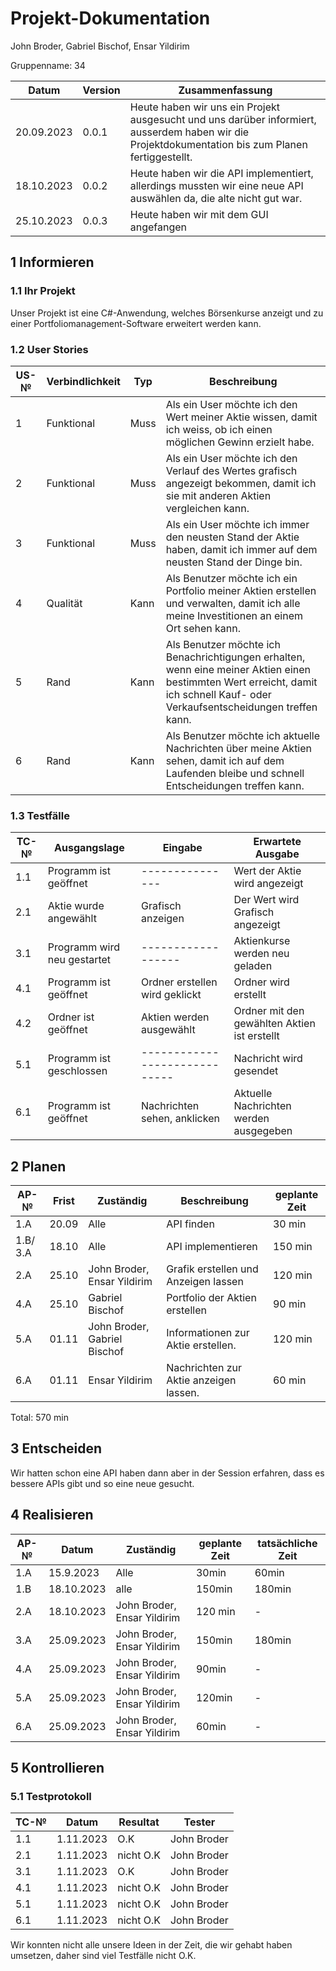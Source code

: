 # Projekt-Dokumentation

John Broder, Gabriel Bischof, Ensar Yildirim

Gruppenname: 34

| Datum | Version | Zusammenfassung                                              |
| ----- | ------- | ------------------------------------------------------------ |
|20.09.2023| 0.0.1   | Heute haben wir uns ein Projekt ausgesucht und uns darüber informiert, ausserdem haben wir die Projektdokumentation bis zum Planen fertiggestellt.|
|18.10.2023| 0.0.2|  Heute haben wir die API implementiert, allerdings mussten wir eine neue API auswählen da, die alte nicht gut war.|
|25.10.2023|0.0.3|Heute haben wir mit dem GUI angefangen|

## 1 Informieren

### 1.1 Ihr Projekt

Unser Projekt ist eine C#-Anwendung, welches Börsenkurse anzeigt und zu einer Portfoliomanagement-Software erweitert werden kann.

### 1.2 User Stories

| US-№ | Verbindlichkeit | Typ  | Beschreibung                       |
| ---- | --------------- | ---- | ---------------------------------- |
| 1    |  Funktional     | Muss | Als ein User möchte ich den Wert meiner Aktie wissen, damit ich weiss, ob ich einen möglichen Gewinn erzielt habe.|
| 2    |  Funktional     | Muss | Als ein User möchte ich den Verlauf des Wertes grafisch angezeigt bekommen, damit ich sie mit anderen Aktien vergleichen kann. |   
| 3    |  Funktional     | Muss | Als ein User möchte ich immer den neusten Stand der Aktie haben, damit ich immer auf dem neusten Stand der Dinge bin.|
| 4    |  Qualität       | Kann | Als Benutzer möchte ich ein Portfolio meiner Aktien erstellen und verwalten, damit ich alle meine Investitionen an einem Ort sehen kann.  |
| 5    |  Rand           | Kann | Als Benutzer möchte ich Benachrichtigungen erhalten, wenn eine meiner Aktien einen bestimmten Wert erreicht, damit ich schnell Kauf- oder Verkaufsentscheidungen treffen kann.|
| 6    |  Rand           | Kann | Als Benutzer möchte ich aktuelle Nachrichten über meine Aktien sehen, damit ich auf dem Laufenden bleibe und schnell Entscheidungen treffen kann.|


### 1.3 Testfälle

| TC-№ | Ausgangslage | Eingabe | Erwartete Ausgabe |
| ---- | ------------ | ------- | ----------------- |
| 1.1  | Programm ist geöffnet |  ---------------               | Wert der Aktie wird angezeigt               |
| 2.1  | Aktie wurde angewählt    | Grafisch anzeigen              | Der Wert wird Grafisch angezeigt            |
| 3.1  |Programm wird neu gestartet |------------------              | Aktienkurse werden neu geladen              |
| 4.1  |Programm ist geöffnet      | Ordner erstellen wird geklickt | Ordner wird erstellt                        |
| 4.2  |Ordner ist geöffnet       | Aktien werden ausgewählt       | Ordner mit den gewählten Aktien ist erstellt|
| 5.1  |Programm ist geschlossen   | -----------------------------  | Nachricht wird gesendet                     |
| 6.1  |Programm ist geöffnet     | Nachrichten sehen, anklicken    | Aktuelle Nachrichten werden ausgegeben      |

## 2 Planen

| AP-№ | Frist | Zuständig | Beschreibung | geplante Zeit |
| ---- | ----- | --------- | ------------ | ------------- |
| 1.A      | 20.09 | Alle                              | API finden                              | 30 min  |
| 1.B/ 3.A | 18.10 | Alle                              | API implementieren                      | 150 min |
| 2.A      | 25.10 | John Broder, Ensar Yildirim       | Grafik erstellen und Anzeigen lassen    | 120 min |
| 4.A      | 25.10 | Gabriel Bischof                   | Portfolio der Aktien erstellen          | 90 min  |
| 5.A      | 01.11 | John Broder, Gabriel Bischof      | Informationen zur Aktie erstellen.      | 120 min |
| 6.A      | 01.11 | Ensar Yildirim                    | Nachrichten zur Aktie anzeigen lassen.  | 60 min  |
Total: 570 min

## 3 Entscheiden

Wir hatten schon eine API haben dann aber in der Session erfahren, dass es bessere APIs gibt und so eine neue gesucht.

## 4 Realisieren

| AP-№ | Datum | Zuständig | geplante Zeit | tatsächliche Zeit |
| ---- | ----- | --------- | ------------- | ----------------- |
| 1.A  |15.9.2023|Alle|30min|60min|
| 1.B  |18.10.2023|alle|150min|180min|
|2.A  |18.10.2023|John Broder, Ensar Yildirim|120 min|-|
|3.A|25.09.2023|John Broder, Ensar Yildirim|150min|180min|
|4.A|25.09.2023|John Broder, Ensar Yildirim|90min|-|
|5.A|25.09.2023|John Broder, Ensar Yildirim|120min|-|
|6.A|25.09.2023|John Broder, Ensar Yildirim|60min|-|


## 5 Kontrollieren

### 5.1 Testprotokoll

| TC-№ | Datum | Resultat | Tester |
| ---- | ----- | -------- | ------ |
|1.1|1.11.2023|O.K|John Broder|
|2.1|1.11.2023|nicht O.K|John Broder|
|3.1|1.11.2023|O.K|John Broder|
|4.1|1.11.2023|nicht O.K|John Broder|
|5.1|1.11.2023|nicht O.K|John Broder|
|6.1|1.11.2023|nicht O.K|John Broder|

Wir konnten nicht alle unsere Ideen in der Zeit, die 
wir gehabt haben umsetzen, daher sind viel Testfälle nicht O.K.

